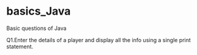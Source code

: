 # basics_Java
Basic questions of Java

Q1.Enter the details of a player and display all the info using a single print statement.

